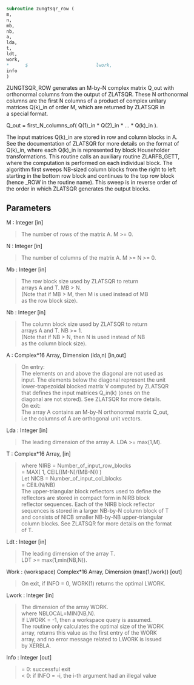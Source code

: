 ```fortran  
subroutine zungtsqr_row (  
m,  
n,  
mb,  
nb,  
a,  
lda,  
t,  
ldt,  
work,  
*      $                         lwork,  
info  
)  
```  
  
ZUNGTSQR_ROW generates an M-by-N complex matrix Q_out with  
orthonormal columns from the output of ZLATSQR. These N orthonormal  
columns are the first N columns of a product of complex unitary  
matrices Q(k)_in of order M, which are returned by ZLATSQR in  
a special format.  
  
Q_out = first_N_columns_of( Q(1)_in * Q(2)_in * ... * Q(k)_in ).  
  
The input matrices Q(k)_in are stored in row and column blocks in A.  
See the documentation of ZLATSQR for more details on the format of  
Q(k)_in, where each Q(k)_in is represented by block Householder  
transformations. This routine calls an auxiliary routine ZLARFB_GETT,  
where the computation is performed on each individual block. The  
algorithm first sweeps NB-sized column blocks from the right to left  
starting in the bottom row block and continues to the top row block  
(hence _ROW in the routine name). This sweep is in reverse order of  
the order in which ZLATSQR generates the output blocks.  
  
## Parameters  
M : Integer [in]  
> The number of rows of the matrix A.  M >= 0.  
  
N : Integer [in]  
> The number of columns of the matrix A. M >= N >= 0.  
  
Mb : Integer [in]  
> The row block size used by ZLATSQR to return  
> arrays A and T. MB > N.  
> (Note that if MB > M, then M is used instead of MB  
> as the row block size).  
  
Nb : Integer [in]  
> The column block size used by ZLATSQR to return  
> arrays A and T. NB >= 1.  
> (Note that if NB > N, then N is used instead of NB  
> as the column block size).  
  
A : Complex*16 Array, Dimension (lda,n) [in,out]  
> On entry:  
> The elements on and above the diagonal are not used as  
> input. The elements below the diagonal represent the unit  
> lower-trapezoidal blocked matrix V computed by ZLATSQR  
> that defines the input matrices Q_in(k) (ones on the  
> diagonal are not stored). See ZLATSQR for more details.  
> On exit:  
> The array A contains an M-by-N orthonormal matrix Q_out,  
> i.e the columns of A are orthogonal unit vectors.  
  
Lda : Integer [in]  
> The leading dimension of the array A.  LDA >= max(1,M).  
  
T : Complex*16 Array, [in]  
> where NIRB = Number_of_input_row_blocks  
> = MAX( 1, CEIL((M-N)/(MB-N)) )  
> Let NICB = Number_of_input_col_blocks  
> = CEIL(N/NB)  
> The upper-triangular block reflectors used to define the  
> reflectors are stored in compact form in NIRB block  
> reflector sequences. Each of the NIRB block reflector  
> sequences is stored in a larger NB-by-N column block of T  
> and consists of NICB smaller NB-by-NB upper-triangular  
> column blocks. See ZLATSQR for more details on the format  
> of T.  
  
Ldt : Integer [in]  
> The leading dimension of the array T.  
> LDT >= max(1,min(NB,N)).  
  
Work : (workspace) Complex*16 Array, Dimension (max(1,lwork)) [out]  
> On exit, if INFO = 0, WORK(1) returns the optimal LWORK.  
  
Lwork : Integer [in]  
> The dimension of the array WORK.  
> where NBLOCAL=MIN(NB,N).  
> If LWORK = -1, then a workspace query is assumed.  
> The routine only calculates the optimal size of the WORK  
> array, returns this value as the first entry of the WORK  
> array, and no error message related to LWORK is issued  
> by XERBLA.  
  
Info : Integer [out]  
> = 0:  successful exit  
> < 0:  if INFO = -i, the i-th argument had an illegal value  
  
